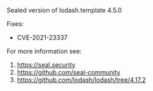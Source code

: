 Sealed version of lodash.template 4.5.0

Fixes:
- CVE-2021-23337

For more information see:
  1. https://seal.security
  2. https://github.com/seal-community
  3. https://github.com/lodash/lodash/tree/4.17.2
